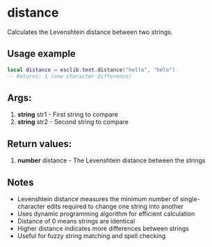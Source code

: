 # distance

Calculates the Levenshtein distance between two strings.

## Usage example

```lua
local distance = esclib.text.distance("hello", "helo")
-- Returns: 1 (one character difference)
```

## Args:
1. **string** str1 - First string to compare
2. **string** str2 - Second string to compare

## Return values:
1. **number** distance - The Levenshtein distance between the strings

## Notes
- Levenshtein distance measures the minimum number of single-character edits required to change one string into another
- Uses dynamic programming algorithm for efficient calculation
- Distance of 0 means strings are identical
- Higher distance indicates more differences between strings
- Useful for fuzzy string matching and spell checking
